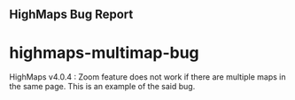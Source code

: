 HighMaps Bug Report
--------------------------

# highmaps-multimap-bug
HighMaps v4.0.4 : Zoom feature does not work if there are multiple maps in the same page. This is an example of the said bug.

